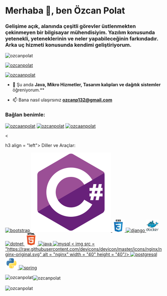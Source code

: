 <h1 align=center">Merhaba 👋, ben Özcan Polat</h1>
<h3 align=center">Gelişime açık, alanında çeşitli görevler üstlenmekten çekinmeyen bir bilgisayar mühendisiyim. Yazılım konusunda yetenekli, yeteneklerinin ve neler yapabileceğinin farkındadır. Arka uç hizmeti konusunda kendimi geliştiriyorum.</h3>

<p align="left"> <img src="https://komarev.com/ghpvc/?username=ozcanpolat&label=Profile%20views&color=0e75b6&style=flat" alt= "ozcanpolat" /> </p>

<p align = "left"> <a href = "https://github.com/ryo-ma/github-profile-trophy"><img src = "https:// github-profile-trophy.vercel.app/?username=ozcanpolat" alt = "ozcanpolat" /></a> </p>

<p align = "left"> <a href = "https://twitter.com /ozcaanpolat" target="blank"><img src="https://img.shields.io/twitter/follow/ozcaanpolat?logo=twitter&style=for-the-badge" alt="ozcaanpolat" /></a > </p>

- 🌱 Şu anda **Java, Mikro Hizmetler, Tasarım kalıpları ve dağıtık sistemler** öğreniyorum.**

- 📫 Bana nasıl ulaşırsınız **ozcanp132@gmail.com**

<h3 align="left">Bağlan benimle:</h3>
<p align = "left">
<a href = "https://twitter.com/ozcaanpolat" target = "blank"><img align = "center" src = "https:// raw.githubusercontent.com/rahuldkjain/github-profile-readme-generator/master/src/images/icons/Social/twitter.svg" alt = "ozcaanpolat" height = "30" genişlik = "40" /></a >
<a href = "https://linkedin.com/in/ozcanpolat" target = "blank"><img align = "center" src = "https://raw.githubusercontent.com/rahuldkjain/github-profile-" readme-generator/master/src/images/icons/Social/linked-in-alt.svg" alt = "ozcanpolat" height = "30" genişlik = "40" /></a>
<a href = "https: //instagram.com/ozcaanpolat" target = "boş"><img align = "center" src = "https://raw.githubusercontent.com/rahuldkjain/github-profile-readme-generator/master/src/images/ simgeler/Social/instagram.svg" alt = "ozcaanpolat" height = "30" width = "40" /></a> </p>
<

h3 align = "left"> Diller ve Araçlar:</h3>
<p align = "left"> <a href = "https://getbootstrap.com" target = "_blank" rel = "noreferrer"> <img src = "https://raw.githubusercontent.com/devicons/devicon /master/icons/bootstrap/bootstrap-plain-wordmark.svg" alt = "bootstrap" width = "40" height = "40"/> </a> <a href = "https://www.w3schools.com /cs/" target = "_blank" rel = "noreferrer"> <img src = "https://raw.githubusercontent.com/devicons/devicon/master/icons/csharp/csharp-original.svg" alt = "csharp " genişlik = "40" yükseklik = "40"/> </a> <a href = "https://www.w3schools.com/css/" target = "_blank" rel = "noreferrer"> <img src= "https://raw.githubusercontent.com/devicons/devicon/master/icons/css3/css3-original-wordmark.svg" alt = "css3" width = "40" height = "40"/> </a> <a href = "https://www.djangoproject.com/" target = "_blank" rel = "noreferrer"> <img src = "https://cdn.worldvectorlogo.com/logos/django.svg" alt= "django" width="40" height="40"/> </a> <a href="https://www.docker.com/" target="_blank" rel=noreferrer"> <img src= "https://raw.githubusercontent.com/devicons/devicon/master/icons/docker/docker-original-wordmark.svg" alt = "docker" width = "40" height = "40"/> </a> <a href = "https://dotnet.microsoft.com/" target = "_blank" rel = "noreferrer"> <img src = "https://raw.githubusercontent.com/devicons/devicon/master/icons/ dot-net/dot-net-original-wordmark.svg" alt = "dotnet" width = "40" height = "40"/> </a> <a href = "https://www.w3.org/ html/" target = "_blank" rel = "noreferrer"> <img src = "https://raw.githubusercontent.com/devicons/devicon/master/icons/html5/html5-original-wordmark.svg" alt = " html5" width = "40" height = "40"/> </a> <a href = "https://www.java.com" target = "_blank" rel = "noreferrer"> <img src = "https ://raw.githubusercontent.com/devicons/devicon/master/icons/java/java-original.svg" alt = "java" width = "40" height = "40"/> </a> <a href= "https://www.mysql.com/" target = "_blank" rel = "noreferrer"> <img src = "https://raw.githubusercontent.com/devicons/devicon/master/icons/mysql/mysql- orijinal kelime işareti.svg" alt = "mysql" width = "40" height = "40"/> </a> <a href = "https://www.nginx.com" target = "_blank" rel = "noreferrer"> < img src = "https://raw.githubusercontent.com/devicons/devicon/master/icons/nginx/nginx-original.svg" alt = "nginx" width = "40" height = "40"/> </a > <a href = "https://www.postgresql.org" target = "_blank" rel = "noreferrer"> <img src = "https://raw.githubusercontent.com/devicons/devicon/master/icons/ postgresql/postgresql-original-wordmark.svg" alt = "postgresql" width = "40" height = "40"/> </a> <a href = "https://www.python.org" target = "_blank " rel = "noreferrer"> <img src = "https://raw.githubusercontent.com/devicons/devicon/master/icons/python/python-original.svg" alt = "python" width = "40" yükseklik = "40"/> </a> <a href = "https://spring.io/" target = "_blank" rel = "noreferrer"> <img src = "https://www.vectorlogo.zone/logos /springio/springio-icon.svg" alt = "spring" width = "40" height = "40"/> </a> </p>

<p><img align = "left" src = "https://github-readme-stats.vercel.app/api/top-langs?username=ozcanpolat&show_icons=true&locale=en&layout=compact" alt = "ozcanpolat" /> </p>

<p> <img align = "center" src = "https://github-readme-stats.vercel.app/api?username=ozcanpolat&show_icons=true&locale=en" alt = "ozcanpolat" /> </p>

<p><img align = "center" src = "https://github-readme-streak-stats.herokuapp.com/?user=ozcanpolat&" alt = "ozcanpolat" /></p>

